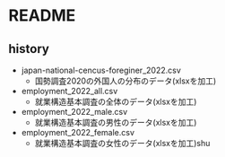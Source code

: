 # README
## history
+ japan-national-cencus-foreginer_2022.csv
  + 国勢調査2020の外国人の分布のデータ(xlsxを加工)
+ employment_2022_all.csv
  + 就業構造基本調査の全体のデータ(xlsxを加工)
+ employment_2022_male.csv
  + 就業構造基本調査の男性のデータ(xlsxを加工)
+ employment_2022_female.csv
  + 就業構造基本調査の女性のデータ(xlsxを加工)shu